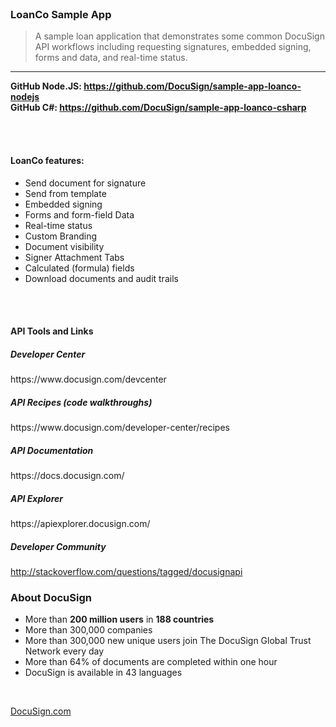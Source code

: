 
 <br />
 
### LoanCo Sample App 

> A sample loan application that demonstrates some common DocuSign API workflows including requesting signatures, embedded signing, forms and data, and real-time status.

<hr />

<div class="row"><div class="col-md-6">

__GitHub Node.JS: <a href="https://github.com/DocuSign/sample-app-loanco-nodejs" rel="nofollow">https://github.com/DocuSign/sample-app-loanco-nodejs</a>__
<br />
__GitHub C#: <a href="https://github.com/DocuSign/sample-app-loanco-csharp" rel="nofollow">https://github.com/DocuSign/sample-app-loanco-csharp</a>__


<br />
<br />

<h4>LoanCo features:</h4>

<ul>
<li>Send document for signature</li>
<li>Send from template</li>
<li>Embedded signing </li>
<li>Forms and form-field Data</li>
<li>Real-time status</li>
<li>Custom Branding</li>
<li>Document visibility</li>
<li>Signer Attachment Tabs</li>
<li>Calculated (formula) fields</li>
<li>Download documents and audit trails</li>
</ul>
</div><div class="col-md-6">

<br />
<br />
<h4>API Tools and Links</h4>

<h5>Developer Center</h5>
https://www.docusign.com/devcenter

<h5>API Recipes (code walkthroughs)</h5>
https://www.docusign.com/developer-center/recipes

<h5>API Documentation</h5>
https://docs.docusign.com/  

<h5>API Explorer</h5>
https://apiexplorer.docusign.com/  

<h5>Developer Community</h5> 
<a href="http://stackoverflow.com/questions/tagged/docusignapi" rel="nofollow">http://stackoverflow.com/questions/tagged/docusignapi</a>

</div></div>

### About DocuSign 

* More than __200 million users__ in __188 countries__
* More than 300,000 companies
* More than 300,000 new unique users join The DocuSign Global Trust Network every day
* More than 64% of documents are completed within one hour
* DocuSign is available in 43 languages

<br />

[DocuSign.com](http://www.docusign.com/)
